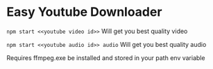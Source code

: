 # Easy Youtube Downloader

``` npm start <<youtube video id>> ``` Will get you best quality video

``` npm start <<youtube audio id>> audio ``` Will get you best quality audio

Requires ffmpeg.exe be installed and stored in your path env variable
